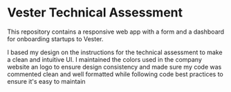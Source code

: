 # Vester Technical Assessment

This repository contains a responsive web app with a form and a dashboard for onboarding startups to Vester.

I based my design on the instructions for the technical assessment to make a clean and intuitive UI. I maintained the colors used in the company website an logo to ensure design consistency and made sure my code was commented clean and well formatted while following code best practices to ensure it's easy to maintain
